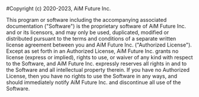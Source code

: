 #Copyright (c) 2020-2023, AiM Future Inc.


This program or software including the accompanying associated documentation ("Software") is the proprietary software of AiM Future Inc. and or its licensors, and may only be used, duplicated, modified or distributed pursuant to the terms and conditions of a separate written license agreement between you and AiM Future Inc. ("Authorized License").
Except as set forth in an Authorized License, AiM Future Inc. grants no license (express or implied), rights to use, or waiver of any kind with respect to the Software, and AiM Future Inc. expressly reserves all rights in and to the Software and all intellectual property therein. 
If you have no Authorized License, then you have no rights to use the Software in any ways, and should immediately notify AiM Future Inc. and discontinue all use of the Software.

